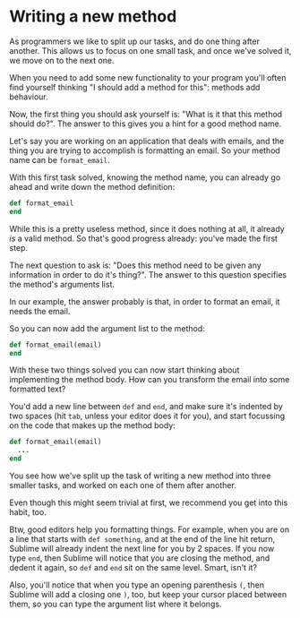 # Writing a new method

As programmers we like to split up our tasks, and do one thing after another.
This allows us to focus on one small task, and once we've solved it, we move on
to the next one.

When you need to add some new functionality to your program you'll often
find yourself thinking "I should add a method for this": methods add behaviour.

Now, the first thing you should ask yourself is: "What is it that this method
should do?". The answer to this gives you a hint for a good method name.

Let's say you are working on an application that deals with emails, and the
thing you are trying to accomplish is formatting an email. So your method name
can be `format_email`.

With this first task solved, knowing the method name, you can already go ahead
and write down the method definition:

```ruby
def format_email
end
```

While this is a pretty useless method, since it does nothing at all, it already
*is* a valid method. So that's good progress already: you've made the first
step.

The next question to ask is: "Does this method need to be given any information
in order to do it's thing?". The answer to this question specifies the method's
arguments list.

In our example, the answer probably is that, in order to format an email, it
needs the email.

So you can now add the argument list to the method:

```ruby
def format_email(email)
end
```

With these two things solved you can now start thinking about implementing
the method body. How can you transform the email into some formatted text?

You'd add a new line between `def` and `end`, and make sure it's indented by
two spaces (hit `tab`, unless your editor does it for you), and start focussing
on the code that makes up the method body:

```ruby
def format_email(email)
  ...
end
```

You see how we've split up the task of writing a new method into three smaller
tasks, and worked on each one of them after another.

Even though this might seem trivial at first, we recommend you get into this
habit, too.

Btw, good editors help you formatting things. For example, when you are on a
line that starts with `def something`, and at the end of the line hit return,
Sublime will already indent the next line for you by 2 spaces. If you now type
`end`, then Sublime will notice that you are closing the method, and dedent
it again, so `def` and `end` sit on the same level. Smart, isn't it?

Also, you'll notice that when you type an opening parenthesis `(`, then Sublime
will add a closing one `)`, too, but keep your cursor placed between them, so
you can type the argument list where it belongs.


